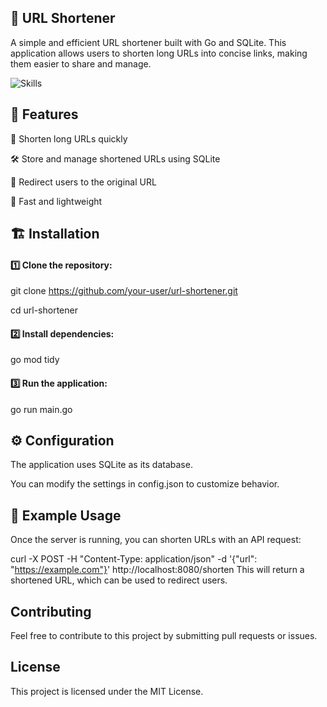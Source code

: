 ## 🚀 URL Shortener
A simple and efficient URL shortener built with Go and SQLite. This application allows users to shorten long URLs into concise links, making them easier to share and manage.

![Skills](https://skills.syvixor.com/api/icons?i=go,gin,sqlite,swagger,github,vscode,postman)

## 🔧 Features
🔗 Shorten long URLs quickly

🛠 Store and manage shortened URLs using SQLite

📡 Redirect users to the original URL

🚀 Fast and lightweight

## 🏗 Installation
#### 1️⃣ Clone the repository:

git clone https://github.com/your-user/url-shortener.git

cd url-shortener
#### 2️⃣ Install dependencies:

go mod tidy
#### 3️⃣ Run the application:

go run main.go

## ⚙️ Configuration
The application uses SQLite as its database.

You can modify the settings in config.json to customize behavior.

## 📜 Example Usage
Once the server is running, you can shorten URLs with an API request:

curl -X POST -H "Content-Type: application/json" -d '{"url": "https://example.com"}' http://localhost:8080/shorten
This will return a shortened URL, which can be used to redirect users.

## Contributing
Feel free to contribute to this project by submitting pull requests or issues.

## License
This project is licensed under the MIT License.
